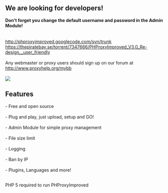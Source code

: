 ## We are looking for developers! ##
<b>Don't forget you change the default username and password in the Admin Module!</b>
<br>
<br>
<br>
<a href='http://phproxyimproved.googlecode.com/svn/trunk'>http://phproxyimproved.googlecode.com/svn/trunk</a>
<br>
<a href='https://thepiratebay.se/torrent/7347666/PHProxyImproved_V3.0_Re-design__user_friendly'>https://thepiratebay.se/torrent/7347666/PHProxyImproved_V3.0_Re-design__user_friendly</a>
<br>
<br>
Any webmaster or proxy users should sign up on our forum at <a href='http://www.proxyhelp.org/mybb'><a href='http://www.proxyhelp.org/mybb'>http://www.proxyhelp.org/mybb</a></a>
<br>
<br>
<img src='http://i.imgur.com/RiAx7.png' />
<h2>Features</h2>
- Free and open source<br>
<br>
- Plug and play, just upload, setup and GO!<br>
<br>
- Admin Module for simple proxy management<br>
<br>
- File size limit<br>
<br>
- Logging<br>
<br>
- Ban by IP<br>
<br>
- Plugins, Languages and more!<br>
<br>

PHP 5 required to run PHProxyImproved